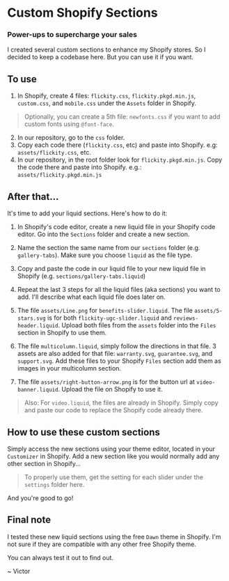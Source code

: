 # Custom Shopify Sections
### Power-ups to supercharge your sales

I created several custom sections to enhance my Shopify stores. So I decided to keep a codebase here. But you can use it if you want.

## To use

1. In Shopify, create 4 files: `flickity.css`, `flickity.pkgd.min.js`, `custom.css`, and `mobile.css` under the `Assets` folder in Shopify.

> Optionally, you can create a 5th file: `newfonts.css` if you want to add custom fonts using `@font-face`.

2. In our repository, go to the `css` folder.
3. Copy each code there (`flickity.css`, etc) and paste into Shopify. e.g: `assets/flickity.css`, etc.
4. In our repository, in the root folder look for `flickity.pkgd.min.js`. Copy the code there and paste into Shopify. e.g.: `assets/flickity.pkgd.min.js`

## After that...

It's time to add your liquid sections. Here's how to do it:

1. In Shopify's code editor, create a new liquid file in your Shopify code editor. Go into the `Sections` folder and create a new section.

2. Name the section the same name from our `sections` folder (e.g. `gallery-tabs`). Make sure you choose `liquid` as the file type.

3. Copy and paste the code in our liquid file to your new liquid file in Shopify (e.g. `sections/gallery-tabs.liquid`)

4. Repeat the last 3 steps for all the liquid files (aka sections) you want to add. I'll describe what each liquid file does later on.

5. The file `assets/Line.png` for `benefits-slider.liquid`. The file `assets/5-stars.svg` is for both `flickity-ugc-slider.liquid` and `reviews-header.liquid`. Upload both files from the `assets` folder into the `Files` section in Shopify to use them.

6. The file `multicolumn.liquid`, simply follow the directions in that file. 3 assets are also added for that file: `warranty.svg`, `guarantee.svg`, and `support.svg`. Add these files to your Shopify `Files` section add them as images in your multicolumn section.

7. The file `assets/right-button-arrow.png` is for the button url at `video-banner.liquid`. Upload the file on Shopify to use it.

> Also: For `video.liquid`, the files are already in Shopify. Simply copy and paste our code to replace the Shopify code already there.

## How to use these custom sections

Simply access the new sections using your theme editor, located in your `Customizer` in Shopify. Add a new section like you would normally add any other section in Shopify...

> To properly use them, get the setting for each slider under the `settings` folder here.

And you're good to go!

## Final note

I tested these new liquid sections using the free `Dawn` theme in Shopify. I'm not sure if they are compatible with any other free Shopify theme. 

You can always test it out to find out.

~ Victor